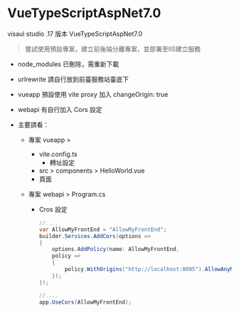 # VueTypeScriptAspNet7.0
visaul studio .17 版本 VueTypeScriptAspNet7.0 

> 嘗試使用預設專案，建立前後端分離專案，並部署至IIS建立服務
>

- node_modules 已刪除，需重新下載

- urlrewrite 請自行放到前臺服務站臺底下

- vueapp 預設使用 vite proxy 加入 changeOrigin: true

- webapi 有自行加入 Cors 設定

- 主要請看：

  - 專案 vueapp >   

    - vite.config.ts
      - 轉址設定
    -  src > components > HelloWorld.vue
      -   頁面

  - 專案 webapi > Program.cs

    - Cros 設定

      ```c#
      //....
      var AllowMyFrontEnd = "AllowMyFrontEnd";
      builder.Services.AddCors(options =>
      {
          options.AddPolicy(name: AllowMyFrontEnd,
          policy =>
          {
              policy.WithOrigins("http://localhost:8095").AllowAnyMethod().AllowAnyHeader();
          });
      });
      
      //....
      app.UseCors(AllowMyFrontEnd);
      ```

      

